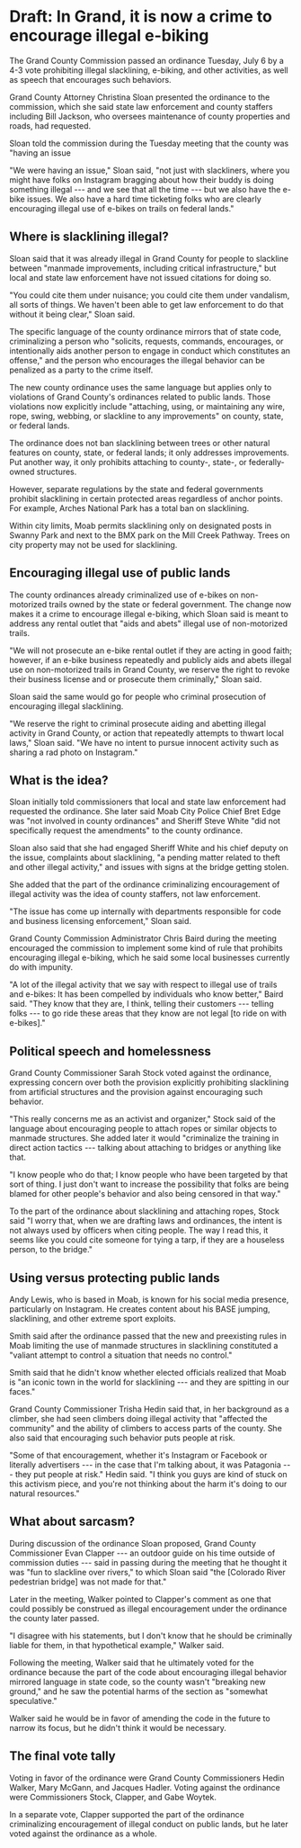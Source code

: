 # Draft: In Grand, it is now a crime to encourage illegal e-biking

The Grand County Commission passed an ordinance Tuesday, July 6 by a 4-3 vote prohibiting illegal slacklining, e-biking, and other activities, as well as speech that encourages such behaviors.

Grand County Attorney Christina Sloan presented the ordinance to the commission, which she said state law enforcement and county staffers including Bill Jackson, who oversees maintenance of county properties and roads, had requested.

Sloan told the commission during the Tuesday meeting that the county was "having an issue

"We were having an issue," Sloan said, "not just with slackliners, where you might have folks on Instagram bragging about how their buddy is doing something illegal --- and we see that all the time --- but we also have the e-bike issues. We also have a hard time ticketing folks who are clearly encouraging illegal use of e-bikes on trails on federal lands."

## Where is slacklining illegal?

Sloan said that it was already illegal in Grand County for people to slackline between "manmade improvements, including critical infrastructure," but local and state law enforcement have not issued citations for doing so.

"You could cite them under nuisance; you could cite them under vandalism, all sorts of things. We haven't been able to get law enforcement to do that without it being clear," Sloan said.

The specific language of the county ordinance mirrors that of state code, criminalizing a person who "solicits, requests, commands, encourages, or intentionally aids another person to engage in conduct which constitutes an offense," and the person who encourages the illegal behavior can be penalized as a party to the crime itself.

The new county ordinance uses the same language but applies only to violations of Grand County's ordinances related to public lands. Those violations now explicitly include "attaching, using, or maintaining any wire, rope, swing, webbing, or slackline to any improvements" on county, state, or federal lands.

The ordinance does not ban slacklining between trees or other natural features on county, state, or federal lands; it only addresses improvements. Put another way, it only prohibits attaching to county-, state-, or federally-owned structures.

However, separate regulations by the state and federal governments prohibit slacklining in certain protected areas regardless of anchor points. For example, Arches National Park has a total ban on slacklining.

Within city limits, Moab permits slacklining only on designated posts in Swanny Park and next to the BMX park on the Mill Creek Pathway. Trees on city property may not be used for slacklining.

## Encouraging illegal use of public lands

The county ordinances already criminalized use of e-bikes on non-motorized trails owned by the state or federal government. The change now makes it a crime to encourage illegal e-biking, which Sloan said is meant to address any rental outlet that "aids and abets" illegal use of non-motorized trails.

"We will not prosecute an e-bike rental outlet if they are acting in good faith; however, if an e-bike business repeatedly and publicly aids and abets illegal use on non-motorized trails in Grand County, we reserve the right to revoke their business license and or prosecute them criminally," Sloan said.

Sloan said the same would go for people who criminal prosecution of encouraging illegal slacklining.

"We reserve the right to criminal prosecute aiding and abetting illegal activity in Grand County, or action that repeatedly attempts to thwart local laws," Sloan said. "We have no intent to pursue innocent activity such as sharing a rad photo on Instagram."

## What is the idea?

Sloan initially told commissioners that local and state law enforcement had requested the ordinance. She later said Moab City Police Chief Bret Edge was "not involved in county ordinances" and Sheriff Steve White "did not specifically request the amendments" to the county ordinance.

Sloan also said that she had engaged Sheriff White and his chief deputy on the issue, complaints about slacklining, "a pending matter related to theft and other illegal activity," and issues with signs at the bridge getting stolen.

She added that the part of the ordinance criminalizing encouragement of illegal activity was the idea of county staffers, not law enforcement.

"The issue has come up internally with departments responsible for code and business licensing enforcement," Sloan said.

Grand County Commission Administrator Chris Baird during the meeting encouraged the commission to implement some kind of rule that prohibits encouraging illegal e-biking, which he said some local businesses currently do with impunity.

"A lot of the illegal activity that we say with respect to illegal use of trails and e-bikes: It has been compelled by individuals who know better," Baird said. "They know that they are, I think, telling their customers --- telling folks --- to go ride these areas that they know are not legal [to ride on with e-bikes]."

## Political speech and homelessness

Grand County Commissioner Sarah Stock voted against the ordinance, expressing concern over both the provision explicitly prohibiting slacklining from artificial structures and the provision against encouraging such behavior.

"This really concerns me as an activist and organizer," Stock said of the language about encouraging people to attach ropes or similar objects to manmade structures. She added later it would "criminalize the training in direct action tactics --- talking about attaching to bridges or anything like that.

"I know people who do that; I know people who have been targeted by that sort of thing. I just don't want to increase the possibility that folks are being blamed for other people's behavior and also being censored in that way."

To the part of the ordinance about slacklining and attaching ropes, Stock said "I worry that, when we are drafting laws and ordinances, the intent is not always used by officers when citing people. The way I read this, it seems like you could cite someone for tying a tarp, if they are a houseless person, to the bridge."

## Using versus protecting public lands

Andy Lewis, who is based in Moab, is known for his social media presence, particularly on Instagram. He creates content about his BASE jumping, slacklining, and other extreme sport exploits.

Smith said after the ordinance passed that the new and preexisting rules in Moab limiting the use of manmade structures in slacklining constituted a "valiant attempt to control a situation that needs no control."

Smith said that he didn't know whether elected officials realized that Moab is "an iconic town in the world for slacklining --- and they are spitting in our faces."

Grand County Commissioner Trisha Hedin said that, in her background as a climber, she had seen climbers doing illegal activity that "affected the community" and the ability of climbers to access parts of the county. She also said that encouraging such behavior puts people at risk.

"Some of that encouragement, whether it's Instagram or Facebook or literally advertisers --- in the case that I'm talking about, it was Patagonia --- they put people at risk." Hedin said. "I think you guys are kind of stuck on this activism piece, and you're not thinking about the harm it's doing to our natural resources."

## What about sarcasm?

During discussion of the ordinance Sloan proposed, Grand County Commissioner Evan Clapper --- an outdoor guide on his time outside of commission duties --- said in passing during the meeting that he thought it was "fun to slackline over rivers," to which Sloan said "the [Colorado River pedestrian bridge] was not made for that."

Later in the meeting, Walker pointed to Clapper's comment as one that could possibly be construed as illegal encouragement under the ordinance the county later passed.

"I disagree with his statements, but I don't know that he should be criminally liable for them, in that hypothetical example," Walker said.

Following the meeting, Walker said that he ultimately voted for the ordinance because the part of the code about encouraging illegal behavior mirrored language in state code, so the county wasn't "breaking new ground," and he saw the potential harms of the section as "somewhat speculative."

Walker said he would be in favor of amending the code in the future to narrow its focus, but he didn't think it would be necessary.

## The final vote tally

Voting in favor of the ordinance were Grand County Commissioners Hedin Walker, Mary McGann, and Jacques Hadler. Voting against the ordinance were Commissioners Stock, Clapper, and Gabe Woytek.

In a separate vote, Clapper supported the part of the ordinance criminalizing encouragement of illegal conduct on public lands, but he later voted against the ordinance as a whole.
